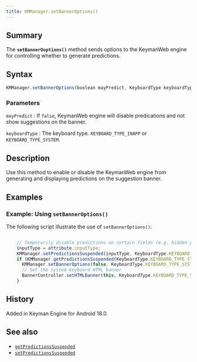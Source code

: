 ```yaml
---
title: KMManager.setBannerOptions()
---
```


## Summary

The **`setBannerOoptions()`** method sends options to the KeymanWeb engine for controlling whether to generate predictions.

## Syntax

``` javascript
KMManager.setBannerOptions(boolean mayPredict, KeyboardType keyboardType)
```

### Parameters

`mayPredict`
:   If `false`, KeymanWeb engine will disable predications and not show suggestions on the banner.

`keyboardType`
:   The keyboard type. `KEYBOARD_TYPE_INAPP` or
    `KEYBOARD_TYPE_SYSTEM`.

## Description

Use this method to enable or disable the KeymanWeb engine from generating and displaying predictions on the suggestion banner.

## Examples

### Example: Using `setBannerOptions()`

The following script illustrate the use of `setBannerOptions()`:

``` javascript

    // Temporarily disable predictions on certain fields (e.g. hidden password field or numeric)
    inputType = attribute.inputType;
    KMManager.setPredictionsSuspended(inputType, KeyboardType.KEYBOARD_TYPE_SYSTEM);
    if (KMManager.getPredictionsSuspended(KeyboardType.KEYBOARD_TYPE_SYSTEM)) {
      KMManager.setBannerOptions(false, KeyboardType.KEYBOARD_TYPE_SYSTEM);
      // Set the system keyboard HTML banner
      BannerController.setHTMLBanner(this, KeyboardType.KEYBOARD_TYPE_SYSTEM);
    }
```

## History
Added in Keyman Engine for Android 18.0.

## See also

-   [`getPredictionsSuspended`](getPredictionsSuspended)
-   [`setPredictionsSuspended`](setPredictionsSuspended)
